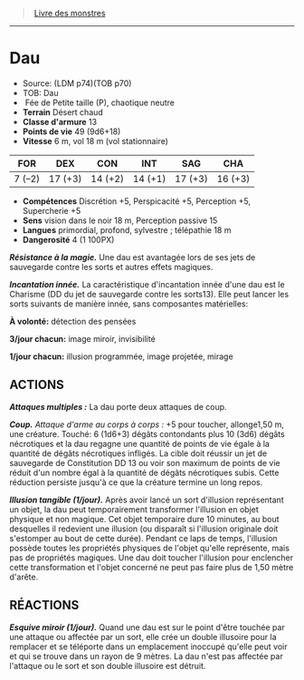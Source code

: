 ﻿> [Livre des monstres](tome_of_beasts.md)

---

# Dau

- Source: (LDM p74)(TOB p70)
- TOB: Dau
-  Fée de Petite taille (P), chaotique neutre
- **Terrain** Désert chaud
- **Classe d'armure** 13
- **Points de vie** 49 (9d6+18)
- **Vitesse** 6 m, vol 18 m (vol stationnaire)

|FOR|DEX|CON|INT|SAG|CHA|
|---|---|---|---|---|---|
|7 (–2)|17 (+3)|14 (+2)|14 (+1)|17 (+3)|16 (+3)|

- **Compétences** Discrétion +5, Perspicacité +5, Perception +5, Supercherie +5
- **Sens** vision dans le noir 18 m, Perception passive 15
- **Langues** primordial, profond, sylvestre ; télépathie 18 m
- **Dangerosité** 4 (1 100PX)

**_Résistance à la magie._** Une dau est avantagée lors de ses jets de sauvegarde contre les sorts et autres effets magiques.

**_Incantation innée._** La caractéristique d'incantation innée d'une dau est le Charisme (DD du jet de sauvegarde contre les sorts13). Elle peut lancer les sorts suivants de manière innée, sans composantes matérielles:

**À volonté:** détection des pensées

**3/jour chacun:** image miroir, invisibilité

**1/jour chacun:** illusion programmée, image projetée, mirage

## ACTIONS

**_Attaques multiples :_** La dau porte deux attaques de coup.

**_Coup._** _Attaque d'arme au corps à corps :_ +5 pour toucher, allonge1,50 m, une créature. Touché: 6 (1d6+3) dégâts contondants plus 10 (3d6) dégâts nécrotiques et la dau regagne une quantité de points de vie égale à la quantité de dégâts nécrotiques infligés. La cible doit réussir un jet de sauvegarde de Constitution DD 13 ou voir son maximum de points de vie réduit d'un nombre égal à la quantité de dégâts nécrotiques subis. Cette réduction persiste jusqu'à ce que la créature termine un long repos.

**_Illusion tangible (1/jour)._** Après avoir lancé un sort d'illusion représentant un objet, la dau peut temporairement transformer l'illusion en objet physique et non magique. Cet objet temporaire
dure 10 minutes, au bout desquelles il redevient une illusion (ou disparaît si l'illusion originale doit s'estomper au bout de cette durée). Pendant ce laps de temps, l'illusion possède toutes les propriétés physiques de l'objet qu'elle représente, mais pas de propriétés magiques. Une dau doit toucher l'illusion pour enclencher cette transformation et l'objet concerné ne peut pas faire plus de 1,50 mètre d'arête.

## RÉACTIONS

**_Esquive miroir (1/jour)._** Quand une dau est sur le point d'être touchée par une attaque ou affectée par un sort, elle crée un double illusoire pour la remplacer et se téléporte dans un emplacement inoccupé qu'elle peut voir et qui se trouve dans un rayon de 9 mètres. La dau n'est pas affectée par l'attaque ou le sort et son double illusoire est détruit.

